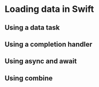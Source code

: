 # Loading data in Swift

## Using a data task

## Using a completion handler

## Using async and await

## Using combine
